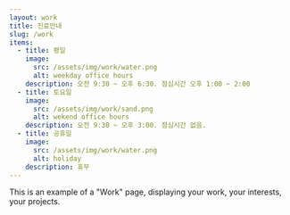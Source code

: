 ```yaml
---
layout: work
title: 진료안내
slug: /work
items:
  - title: 평일
    image:
      src: /assets/img/work/water.png
      alt: weekday office hours
    description: 오전 9:30 ~ 오후 6:30. 점심시간 오후 1:00 ~ 2:00
  - title: 토요일
    image:
      src: /assets/img/work/sand.png
      alt: wekend office hours
    description: 오전 9:30 ~ 오후 3:00. 점심시간 없음.
  - title: 공휴일
    image:
      src: /assets/img/work/water.png
      alt: holiday
    description: 휴무
---
```


This is an example of a "Work" page, displaying your work, your interests, your projects.
<br />
<br />
